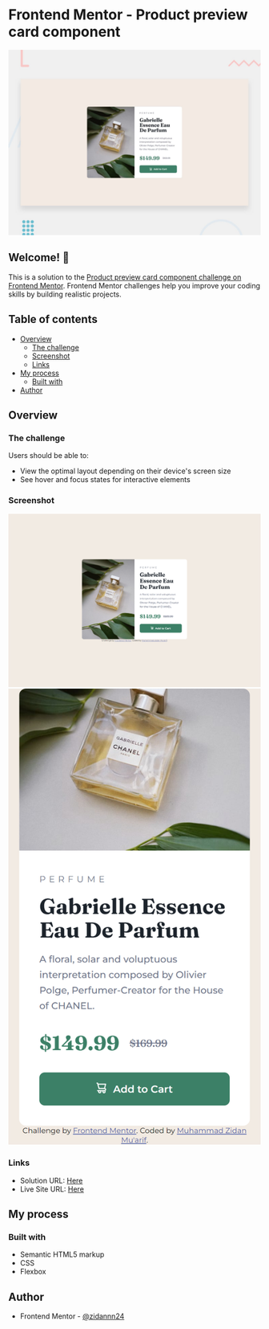 # Frontend Mentor - Product preview card component

![Design preview for the Product preview card component coding challenge](./design/desktop-preview.jpg)

## Welcome! 👋

This is a solution to the [Product preview card component challenge on Frontend Mentor](https://www.frontendmentor.io/challenges/product-preview-card-component-GO7UmttRfa). Frontend Mentor challenges help you improve your coding skills by building realistic projects. 

## Table of contents

- [Overview](#overview)
  - [The challenge](#the-challenge)
  - [Screenshot](#screenshot)
  - [Links](#links)
- [My process](#my-process)
  - [Built with](#built-with)
- [Author](#author)

## Overview

### The challenge

Users should be able to:

- View the optimal layout depending on their device's screen size
- See hover and focus states for interactive elements

### Screenshot

![Desktop](./design/desktop-result.png)
![Mobile](./design/mobile-result.png)

### Links

- Solution URL: [Here]()
- Live Site URL: [Here](https://zidannn24.github.io/FM-Product-preview-card-component/)

## My process

### Built with

- Semantic HTML5 markup
- CSS
- Flexbox

## Author

- Frontend Mentor - [@zidannn24](https://www.frontendmentor.io/profile/zidannn24)
